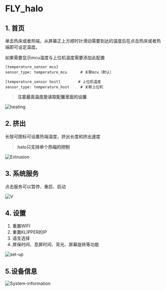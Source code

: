 # FLY_halo

## 1.  首页

单击热床或者热端，从屏幕正上方顺时针滑动需要到达的温度后在点击热床或者热端即可设定温度。

如果需要显示mcu温度与上位机温度需要添加此配置

```
[temperature_sensor mcu]
sensor_type: temperature_mcu      # 关联mcu（默认）

[temperature_sensor host]        # 上位机温度
sensor_type: temperature_host     # 关联上位机
```



> **注意最高温度是读取配置里面的设置**

![heating](../../images/boards/fly_halo/heating.png)

## 2. 挤出

长按可图标可设置热端温度，挤出长度和挤出速度

> **halo只支持单个热端的控制**

![Extrusion](../../images/boards/fly_halo/Extrusion.png)

## 3. 系统服务

点击服务可以暂停、重启、启动

![V](../../images/boards/fly_halo/system-services.png)

## 4. 设置

1. 重置WIFI
2. 重置KLIPPER的IP
3. 语言选择
4. 屏保时间、息屏时间、背光、屏幕旋转等功能

![set-up](../../images/boards/fly_halo/set-up.png)

## 5.设备信息

![System-information](../../images/boards/fly_halo/system.png)

